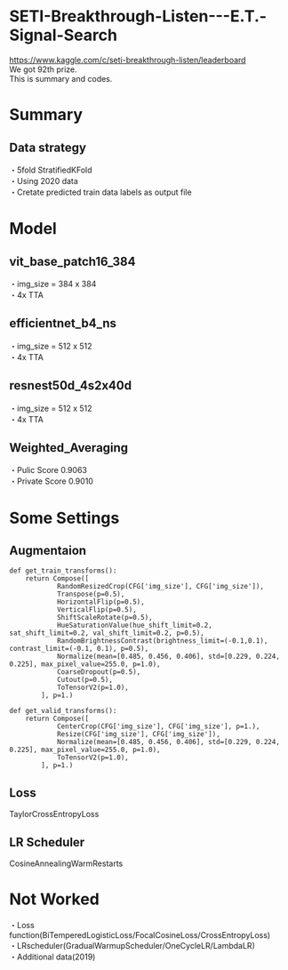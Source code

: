 # SETI-Breakthrough-Listen---E.T.-Signal-Search

https://www.kaggle.com/c/seti-breakthrough-listen/leaderboard  
We got 92th prize.  
This is summary and codes.

# Summary


## Data strategy
・5fold StratifiedKFold  
・Using 2020 data  
・Cretate predicted train data labels as output file  


# Model
## vit_base_patch16_384
・img_size = 384 x 384  
・4x TTA  

## efficientnet_b4_ns
・img_size = 512 x 512  
・4x TTA  

## resnest50d_4s2x40d
・img_size = 512 x 512  
・4x TTA  

## Weighted_Averaging
・Pulic Score 0.9063  
・Private Score 0.9010  

# Some Settings
## Augmentaion
```
def get_train_transforms():
    return Compose([
            RandomResizedCrop(CFG['img_size'], CFG['img_size']),
            Transpose(p=0.5),
            HorizontalFlip(p=0.5),
            VerticalFlip(p=0.5),
            ShiftScaleRotate(p=0.5),
            HueSaturationValue(hue_shift_limit=0.2, sat_shift_limit=0.2, val_shift_limit=0.2, p=0.5),
            RandomBrightnessContrast(brightness_limit=(-0.1,0.1), contrast_limit=(-0.1, 0.1), p=0.5),
            Normalize(mean=[0.485, 0.456, 0.406], std=[0.229, 0.224, 0.225], max_pixel_value=255.0, p=1.0),
            CoarseDropout(p=0.5),
            Cutout(p=0.5),
            ToTensorV2(p=1.0),
        ], p=1.)

def get_valid_transforms():
    return Compose([
            CenterCrop(CFG['img_size'], CFG['img_size'], p=1.),
            Resize(CFG['img_size'], CFG['img_size']),
            Normalize(mean=[0.485, 0.456, 0.406], std=[0.229, 0.224, 0.225], max_pixel_value=255.0, p=1.0),
            ToTensorV2(p=1.0),
        ], p=1.)
```
## Loss
TaylorCrossEntropyLoss

## LR Scheduler
CosineAnnealingWarmRestarts

# Not Worked
・Loss function(BiTemperedLogisticLoss/FocalCosineLoss/CrossEntropyLoss)  
・LRscheduler(GradualWarmupScheduler/OneCycleLR/LambdaLR)  
・Additional data(2019)  

